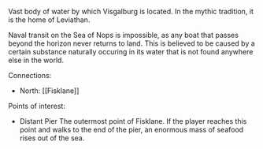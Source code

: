 Vast body of water by which Visgalburg is located. In the mythic tradition, it is the home of Leviathan.

Naval transit on the Sea of Nops is impossible, as any boat that passes beyond the horizon never returns to land. This is believed to be caused by a certain substance naturally occuring in its water that is not found anywhere else in the world.

Connections:
- North: [[Fisklane]]

Points of interest:
- Distant Pier
	The outermost point of Fisklane. If the player reaches this point and walks to the end of the pier, an enormous mass of seafood rises out of the sea.